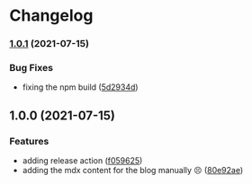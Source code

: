 # Changelog

### [1.0.1](https://www.github.com/skarthikeyan96/karthi.me/compare/v1.0.0...v1.0.1) (2021-07-15)


### Bug Fixes

* fixing the npm build ([5d2934d](https://www.github.com/skarthikeyan96/karthi.me/commit/5d2934d2efc0fe6fb8cfbc34c8034d86c0029aa0))

## 1.0.0 (2021-07-15)


### Features

* adding release action ([f059625](https://www.github.com/skarthikeyan96/karthi.me/commit/f05962511dddf466d4cd3c907d741eb8e31d0e35))
* adding the mdx content for the blog manually 😣 ([80e92ae](https://www.github.com/skarthikeyan96/karthi.me/commit/80e92ae25383f37fe4309c408f61ae7615ce657d))
